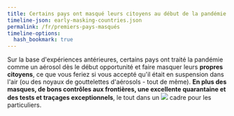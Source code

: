 ```yaml
---
title: Certains pays ont masqué leurs citoyens au début de la pandémie
timeline-json: early-masking-countries.json
permalink: /fr/premiers-pays-masqués
timeline-options: 
  hash_bookmark: true
---
```


Sur la base d'expériences antérieures, certains pays ont traité la pandémie comme un aérosol dès le début opportunité et faire masquer leurs **propres citoyens**, ce que vous feriez si vous accepté qu'il était en suspension dans l'air (ou des noyaux de gouttelettes d'aérosols - tout de même). **En plus des masques, de bons contrôles aux frontières, une excellente quarantaine et des tests et traçages exceptionnels**, le tout dans un <img src="https://user-images.githubusercontent.com/82182/102926364-c4098300-448c-11eb-9f06-b96d8e9d1d77.png"> cadre pour les particuliers.